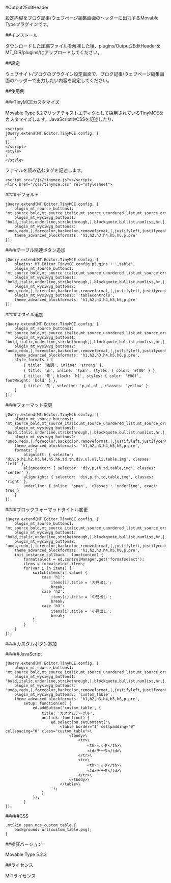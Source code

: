 #Output2EditHeader

設定内容をブログ記事/ウェブページ編集画面のヘッダーに出力するMovable Typeプラグインです。

##インストール

ダウンロードした圧縮ファイルを解凍した後、plugins/Output2EditHeaderをMT_DIR/plugins/にアップロードしてください。

##設定

ウェブサイト/ブログのプラグイン設定画面で、ブログ記事/ウェブページ編集画面のヘッダーで出力したい内容を設定してください。

##使用例

###TinyMCEカスタマイズ

Movable Type 5.2でリッチテキストエディタとして採用されているTinyMCEをカスタマイズします。JavaScriptやCSSを記述したり、

    <script>
    jQuery.extend(MT.Editor.TinyMCE.config, {
        :
    });
    </script>
    <style>
    :
    </style>

ファイルを読み込むタグを記述します。

    <script src="/js/tinymce.js"></script>
    <link href="/css/tinymce.css" rel="stylesheet">

####デフォルト

    jQuery.extend(MT.Editor.TinyMCE.config, {
        plugin_mt_source_buttons1: 'mt_source_bold,mt_source_italic,mt_source_unordered_list,mt_source_ordered_list,mt_source_list_item,|,mt_source_link,mt_insert_file,mt_insert_image,|,mt_fullscreen',
        plugin_mt_wysiwyg_buttons1: 'bold,italic,underline,strikethrough,|,blockquote,bullist,numlist,hr,|,link,unlink,|,mt_insert_html,mt_insert_file,mt_insert_image',
        plugin_mt_wysiwyg_buttons2: 'undo,redo,|,forecolor,backcolor,removeformat,|,justifyleft,justifycenter,justifyright,indent,outdent,|,formatselect,|,mt_fullscreen',
        theme_advanced_blockformats: 'h1,h2,h3,h4,h5,h6,p,pre'
    });

####テーブル関連ボタン追加

    jQuery.extend(MT.Editor.TinyMCE.config, {
        plugins: MT.Editor.TinyMCE.config.plugins + ',table',
        plugin_mt_source_buttons1: 'mt_source_bold,mt_source_italic,mt_source_unordered_list,mt_source_ordered_list,mt_source_list_item,|,mt_source_link,mt_insert_file,mt_insert_image,|,mt_fullscreen',
        plugin_mt_wysiwyg_buttons1: 'bold,italic,underline,strikethrough,|,blockquote,bullist,numlist,hr,|,link,unlink,|,mt_insert_html,mt_insert_file,mt_insert_image',
        plugin_mt_wysiwyg_buttons2: 'undo,redo,|,forecolor,backcolor,removeformat,|,justifyleft,justifycenter,justifyright,indent,outdent,|,formatselect,|,mt_fullscreen',
        plugin_mt_wysiwyg_buttons3: 'tablecontrols',
        theme_advanced_blockformats: 'h1,h2,h3,h4,h5,h6,p,pre'
    });

####スタイル追加

    jQuery.extend(MT.Editor.TinyMCE.config, {
        plugin_mt_source_buttons1: 'mt_source_bold,mt_source_italic,mt_source_unordered_list,mt_source_ordered_list,mt_source_list_item,|,mt_source_link,mt_insert_file,mt_insert_image,|,mt_fullscreen',
        plugin_mt_wysiwyg_buttons1: 'bold,italic,underline,strikethrough,|,blockquote,bullist,numlist,hr,|,link,unlink,|,mt_insert_html,mt_insert_file,mt_insert_image',
        plugin_mt_wysiwyg_buttons2: 'undo,redo,|,forecolor,backcolor,removeformat,|,justifyleft,justifycenter,justifyright,indent,outdent,|,formatselect,|,mt_fullscreen',
        theme_advanced_blockformats: 'h1,h2,h3,h4,h5,h6,p,pre',
        style_formats : [
            { title: '強調', inline: 'strong' },
            { title: '赤', inline: 'span', styles: { color: '#f00' } },
            { title: '青', block: 'h1', styles: { color: '#00f', fontWeight: 'bold' } },
            { title: '黄', selector: 'p,ul,ol', classes: 'yellow' }
        ]
    });

####フォーマット変更

    jQuery.extend(MT.Editor.TinyMCE.config, {
        plugin_mt_source_buttons1: 'mt_source_bold,mt_source_italic,mt_source_unordered_list,mt_source_ordered_list,mt_source_list_item,|,mt_source_link,mt_insert_file,mt_insert_image,|,mt_fullscreen',
        plugin_mt_wysiwyg_buttons1: 'bold,italic,underline,strikethrough,|,blockquote,bullist,numlist,hr,|,link,unlink,|,mt_insert_html,mt_insert_file,mt_insert_image',
        plugin_mt_wysiwyg_buttons2: 'undo,redo,|,forecolor,backcolor,removeformat,|,justifyleft,justifycenter,justifyright,indent,outdent,|,formatselect,|,mt_fullscreen',
        theme_advanced_blockformats: 'h1,h2,h3,h4,h5,h6,p,pre',
        formats: {
            alignleft: { selector: 'div,p,h1,h2,h3,h4,h5,h6,td,th,div,ul,ol,li,table,img', classes: 'left' },
            aligncenter: { selector: 'div,p,th,td,table,img', classes: 'center' },
            alignright: { selector: 'div,p,th,td,table,img', classes: 'right' },
            underline: { inline: 'span', 'classes': 'underline', exact: true }
        }
    });

####ブロックフォーマットタイトル変更

    jQuery.extend(MT.Editor.TinyMCE.config, {
        plugin_mt_source_buttons1: 'mt_source_bold,mt_source_italic,mt_source_unordered_list,mt_source_ordered_list,mt_source_list_item,|,mt_source_link,mt_insert_file,mt_insert_image,|,mt_fullscreen',
        plugin_mt_wysiwyg_buttons1: 'bold,italic,underline,strikethrough,|,blockquote,bullist,numlist,hr,|,link,unlink,|,mt_insert_html,mt_insert_file,mt_insert_image',
        plugin_mt_wysiwyg_buttons2: 'undo,redo,|,forecolor,backcolor,removeformat,|,justifyleft,justifycenter,justifyright,indent,outdent,|,formatselect,|,mt_fullscreen',
        theme_advanced_blockformats: 'h1,h2,h3,h4,h5,h6,p,pre',
        init_instance_callback : function(ed) {
            formatselect = ed.controlManager.get('formatselect');
            items = formatselect.items;
            for(var i in items) {
                switch(items[i].value) {
                    case 'h1':
                        items[i].title = '大見出し';
                        break;
                    case 'h2':
                        items[i].title = '中見出し';
                        break;
                    case 'h3':
                        items[i].title = '小見出し';
                        break;
                }
            }
        }
    });

####カスタムボタン追加

#####JavaScript

    jQuery.extend(MT.Editor.TinyMCE.config, {
        plugin_mt_source_buttons1: 'mt_source_bold,mt_source_italic,mt_source_unordered_list,mt_source_ordered_list,mt_source_list_item,|,mt_source_link,mt_insert_file,mt_insert_image,|,mt_fullscreen',
        plugin_mt_wysiwyg_buttons1: 'bold,italic,underline,strikethrough,|,blockquote,bullist,numlist,hr,|,link,unlink,|,mt_insert_html,mt_insert_file,mt_insert_image',
        plugin_mt_wysiwyg_buttons2: 'undo,redo,|,forecolor,backcolor,removeformat,|,justifyleft,justifycenter,justifyright,indent,outdent,|,formatselect,|,mt_fullscreen',
        plugin_mt_wysiwyg_buttons3: 'custom_table',
        theme_advanced_blockformats: 'h1,h2,h3,h4,h5,h6,p,pre',
            setup: function(ed) {
                ed.addButton('custom_table', {
                    title: 'カスタムテーブル',
                    onclick: function() {
                        ed.selection.setContent('\
                            <table border="1" cellpadding="0" cellspacing="0" class="custom_table">\
                                <tbody>\
                                    <tr>\
                                        <th>ヘッダ</th>\
                                        <td>データ</td>\
                                    </tr>\
                                    <tr>\
                                        <th>ヘッダ</th>\
                                        <td>データ</td>\
                                    </tr>\
                                </tbody>\
                            </table>\
                        ');
                    }
                });
            }
    });

#####CSS

    .mtSkin span.mce_custom_table {
        background: url(custom_table.png);
    }

##検証バージョン

Movable Type 5.2.3

##ライセンス

MITライセンス
